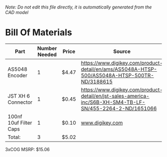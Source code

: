 ###### Note: Do not edit this file directly, it is automatically generated from the CAD model 
# Bill Of Materials 
 |Part|Number Needed|Price|Source| 
 |----|----------|-----|-----|
|AS5048 Encoder|1|$4.47|https://www.digikey.com/product-detail/en/ams/AS5048A-HTSP-500/AS5048A-HTSP-500TR-ND/3188615|
|JST XH 6 Connector|1|$0.45|https://www.digikey.com/product-detail/en/jst-sales-america-inc/S6B-XH-SM4-TB-LF-SN/455-2264-2-ND/1651066|
|100nf 10uf Filter Caps|1|$0.10|www.digikey.com|
|Total: |3|$5.02| |

 3xCOG MSRP: $15.06